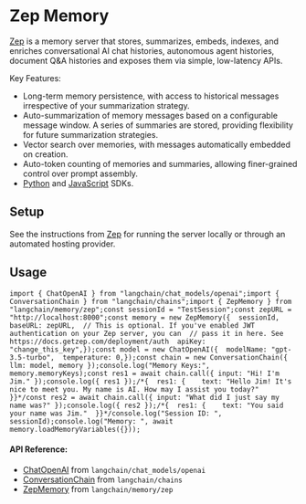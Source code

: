 Zep Memory
==========

[Zep](https://github.com/getzep/zep) is a memory server that stores, summarizes, embeds, indexes, and enriches conversational AI chat histories, autonomous agent histories, document Q&A histories and exposes them via simple, low-latency APIs.

Key Features:

*   Long-term memory persistence, with access to historical messages irrespective of your summarization strategy.
*   Auto-summarization of memory messages based on a configurable message window. A series of summaries are stored, providing flexibility for future summarization strategies.
*   Vector search over memories, with messages automatically embedded on creation.
*   Auto-token counting of memories and summaries, allowing finer-grained control over prompt assembly.
*   [Python](https://github.com/getzep/zep-python) and [JavaScript](https://github.com/getzep/zep-js) SDKs.

Setup[​](#setup "Direct link to Setup")
---------------------------------------

See the instructions from [Zep](https://github.com/getzep/zep) for running the server locally or through an automated hosting provider.

Usage[​](#usage "Direct link to Usage")
---------------------------------------

    import { ChatOpenAI } from "langchain/chat_models/openai";import { ConversationChain } from "langchain/chains";import { ZepMemory } from "langchain/memory/zep";const sessionId = "TestSession";const zepURL = "http://localhost:8000";const memory = new ZepMemory({  sessionId,  baseURL: zepURL,  // This is optional. If you've enabled JWT authentication on your Zep server, you can  // pass it in here. See https://docs.getzep.com/deployment/auth  apiKey: "change_this_key",});const model = new ChatOpenAI({  modelName: "gpt-3.5-turbo",  temperature: 0,});const chain = new ConversationChain({ llm: model, memory });console.log("Memory Keys:", memory.memoryKeys);const res1 = await chain.call({ input: "Hi! I'm Jim." });console.log({ res1 });/*{  res1: {    text: "Hello Jim! It's nice to meet you. My name is AI. How may I assist you today?"  }}*/const res2 = await chain.call({ input: "What did I just say my name was?" });console.log({ res2 });/*{  res1: {    text: "You said your name was Jim."  }}*/console.log("Session ID: ", sessionId);console.log("Memory: ", await memory.loadMemoryVariables({}));

#### API Reference:

*   [ChatOpenAI](/docs/api/chat_models_openai/classes/ChatOpenAI) from `langchain/chat_models/openai`
*   [ConversationChain](/docs/api/chains/classes/ConversationChain) from `langchain/chains`
*   [ZepMemory](/docs/api/memory_zep/classes/ZepMemory) from `langchain/memory/zep`